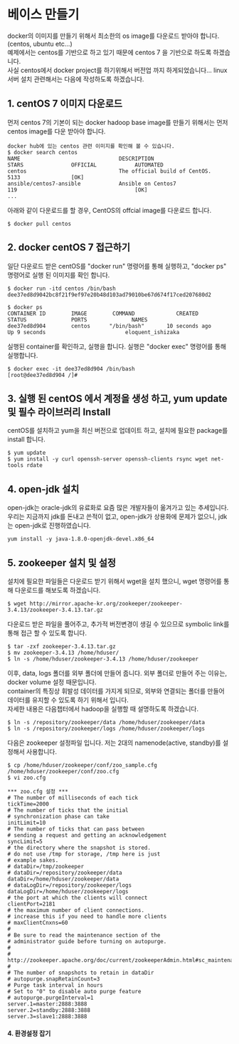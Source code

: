 # 베이스 만들기
docker의 이미지를 만들기 위해서 최소한의 os image를 다운로드 받아야 합니다. (centos, ubuntu etc...)  
예제에서는 centos를 기반으로 하고 있기 때문에 centos 7 을 기반으로 하도록 하겠습니다.  
사실 centos에서 docker project를 하기위해서 버전업 까지 하게되었습니다... linux 서버 설치 관련해서는 다음에 작성하도록 하겠습니다.  

## 1. centOS 7 이미지 다운로드
먼저 centos 7의 기본이 되는 docker hadoop base image를 만들기 위해서는 먼저 centos image를 다운 받아야 합니다.  
```{.text}
docker hub에 있는 centos 관련 이미지를 확인해 볼 수 있습니다.
$ docker search centos
NAME                               DESCRIPTION                                     STARS               OFFICIAL            AUTOMATED
centos                             The official build of CentOS.                   5133                [OK]
ansible/centos7-ansible            Ansible on Centos7                              119                                     [OK]
...
```
아래와 같이 다운로드를 할 경우, CentOS의 offcial image를 다운로드 합니다.  
```{.text}
$ docker pull centos
```

## 2. docker centOS 7 접근하기
일단 다운로드 받은 centOS를 "docker run" 명령어를 통해 실행하고, "docker ps" 명령어로 실행 된 이미지를 확인 합니다.
```{text}
$ docker run -itd centos /bin/bash
dee37ed8d9042bc8f21f9ef97e20b48d103ad79010be67d674f17ced207680d2

$ docker ps
CONTAINER ID        IMAGE        COMMAND             CREATED             STATUS              PORTS              NAMES
dee37ed8d904        centos      "/bin/bash"       10 seconds ago      Up 9 seconds                         eloquent_ishizaka
```
실행된 container를 확인하고, 실행을 합니다. 실행은 "docker exec" 명령어를 통해 실행합니다.
```{text}
$ docker exec -it dee37ed8d904 /bin/bash
[root@dee37ed8d904 /]#
```

## 3. 실행 된 centOS 에서 계정을 생성 하고, yum update 및 필수 라이브러리 Install
centOS를 설치하고 yum을 최신 버전으로 업데이트 하고, 설치에 필요한 package를 install 합니다.  
```{text}
$ yum update
$ yum install -y curl openssh-server openssh-clients rsync wget net-tools rdate

```

## 4. open-jdk 설치 
open-jdk는 oracle-jdk의 유료화로 요즘 많은 개발자들이 옮겨가고 있는 추세입니다.  
우리는 지금까지 jdk를 돈내고 쓴적이 없고, open-jdk가 상용화에 문제가 없으니, jdk는 open-jdk로 진행하였습니다.  
```{text}
yum install -y java-1.8.0-openjdk-devel.x86_64
```

## 5. zookeeper 설치 및 설정
설치에 필요한 파일들은 다운로드 받기 위해서 wget을 설치 했으니, wget 명령어를 통해 다운로드를 해보도록 하겠습니다.  
```{text}
$ wget http://mirror.apache-kr.org/zookeeper/zookeeper-3.4.13/zookeeper-3.4.13.tar.gz
```
다운로드 받은 파일을 풀어주고, 추가적 버전변경이 생길 수 있으므로 symbolic link를 통해 접근 할 수 있도록 합니다.
```{text}
$ tar -zxf zookeeper-3.4.13.tar.gz
$ mv zookeeper-3.4.13 /home/hduser/
$ ln -s /home/hduser/zookeeper-3.4.13 /home/hduser/zookeeper
```
이후, data, logs 폴더를 외부 폴더에 만들어 줍니다. 외부 폴더로 만들어 주는 이유는, docker volume 설정 때문입니다.  
container의 특징상 휘발성 데이터를 가지게 되므로, 외부와 연결되는 폴더를 만들어 데이터를 유지할 수 있도록 하기 위해서 입니다.  
자세한 내용은 다음챕터에서 hadoop을 실행할 때 설명하도록 하겠습니다.  
```{text}
$ ln -s /repository/zookeeper/data /home/hduser/zookeeper/data
$ ln -s /repository/zookeeper/logs /home/hduser/zookeeper/logs
```
다음은 zookeeper 설정파일 입니다. 저는 2대의 namenode(active, standby)를 설정해서 사용합니다.  
```{text}
$ cp /home/hduser/zookeeper/conf/zoo_sample.cfg /home/hduser/zookeeper/conf/zoo.cfg
$ vi zoo.cfg

*** zoo.cfg 설정 ***
# The number of milliseconds of each tick
tickTime=2000
# The number of ticks that the initial
# synchronization phase can take
initLimit=10
# The number of ticks that can pass between
# sending a request and getting an acknowledgement
syncLimit=5
# the directory where the snapshot is stored.
# do not use /tmp for storage, /tmp here is just
# example sakes.
# dataDir=/tmp/zookeeper
# dataDir=/repository/zookeeper/data
dataDir=/home/hduser/zookeeper/data
# dataLogDir=/repository/zookeeper/logs
dataLogDir=/home/hduser/zookeeper/logs
# the port at which the clients will connect
clientPort=2181
# the maximum number of client connections.
# increase this if you need to handle more clients
# maxClientCnxns=60
#
# Be sure to read the maintenance section of the
# administrator guide before turning on autopurge.
#
# http://zookeeper.apache.org/doc/current/zookeeperAdmin.html#sc_maintenance
#
# The number of snapshots to retain in dataDir
# autopurge.snapRetainCount=3
# Purge task interval in hours
# Set to "0" to disable auto purge feature
# autopurge.purgeInterval=1
server.1=master:2888:3888
server.2=standby:2888:3888
server.3=slave1:2888:3888
```

#### 4. 환경설정 잡기
